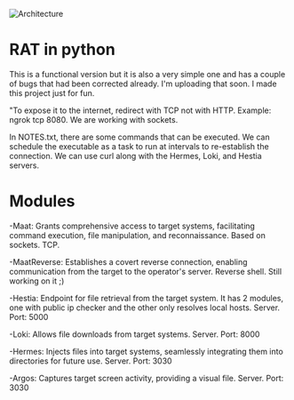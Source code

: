 
![Architecture](https://github.com/sousou15/Backdoor/assets/43934641/84b6a1f2-7e5c-4399-944d-2f67b604a063)


# RAT in python

This is a functional version but it is also a very simple one and has a couple of bugs that had been corrected already. I'm uploading that soon.
I made this project just for fun.

"To expose it to the internet, redirect with TCP not with HTTP. Example: ngrok tcp 8080. We are working with sockets.


In NOTES.txt, there are some commands that can be executed. We can schedule the executable as a task to run at intervals to re-establish the connection.
We can use curl along with the Hermes, Loki, and Hestia servers.

# Modules 

-Maat: Grants comprehensive access to target systems, facilitating command execution, file manipulation, and reconnaissance. Based on sockets. TCP. 

-MaatReverse: Establishes a covert reverse connection, enabling communication from the target to the operator's server. Reverse shell. Still working on it ;)

-Hestia: Endpoint for file retrieval from the target system. It has 2 modules, one with public ip checker and the other only resolves local hosts. Server. Port: 5000

-Loki: Allows file downloads from target systems. Server. Port: 8000

-Hermes: Injects files into target systems, seamlessly integrating them into directories for future use. Server. Port: 3030

-Argos: Captures target screen activity, providing a visual file. Server. Port: 3030
 

